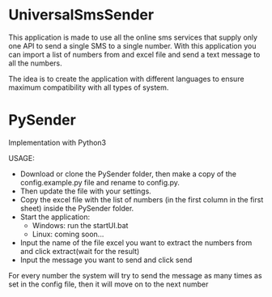 # UniversalSmsSender

This application is made to use all the online sms services that supply only one API to send a single SMS to a single number. With this application you can import a list of numbers from and excel file and send a text message to all the numbers.

The idea is to create the application with different languages to ensure maximum compatibility with all types of system.

# PySender

Implementation with Python3

USAGE: 
- Download or clone the PySender folder, then make a copy of the config.example.py file and rename to config.py.
- Then update the file with your settings.
- Copy the excel file with the list of numbers (in the first column in the first sheet) inside the PySender folder.
- Start the application:
  - Windows: run the startUI.bat 
  - Linux: coming soon...
- Input the name of the file excel you want to extract the numbers from and click extract(wait for the result)
- Input the message you want to send and click send

For every number the system will try to send the message as many times as set in the config file, then it will move on to the next number
